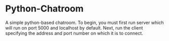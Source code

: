 # Python-Chatroom
A simple python-based chatroom.
To begin, you must first run server which will run on port 5000 and localhost by default.
Next, run the client specifying the address and port number on which it is to connect.
